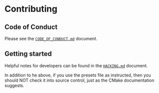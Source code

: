 # Contributing

<!--
    Short overview, rules, general guidelines, notes about pull requests and
    style should go here.
-->

## Code of Conduct

Please see the [`CODE_OF_CONDUCT.md`](CODE_OF_CONDUCT.md) document.

## Getting started

Helpful notes for developers can be found in the [`HACKING.md`](HACKING.md) document.

In addition to he above, if you use the presets file as instructed, then you should NOT check it into source control, just as the CMake documentation suggests.
